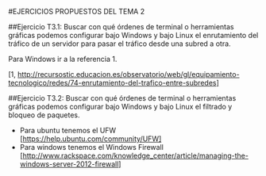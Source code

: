 #EJERCICIOS PROPUESTOS DEL TEMA 2

##Ejercicio T3.1: 
Buscar con qué órdenes de terminal o herramientas gráficas podemos configurar bajo Windows y bajo Linux el enrutamiento del tráfico de un servidor para pasar el tráfico desde una subred a otra.

Para Windows ir a la referencia 1.

[1, http://recursostic.educacion.es/observatorio/web/gl/equipamiento-tecnologico/redes/74-enrutamiento-del-trafico-entre-subredes]


##Ejercicio T3.2: 
Buscar con qué órdenes de terminal o herramientas gráficas podemos configurar bajo Windows y bajo Linux el filtrado y bloqueo de paquetes.

- Para ubuntu tenemos el UFW [https://help.ubuntu.com/community/UFW]
- Para windows tenemos el Windows Firewall [http://www.rackspace.com/knowledge_center/article/managing-the-windows-server-2012-firewall]